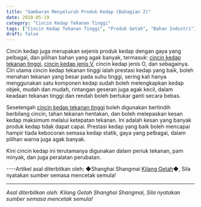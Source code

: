 ```yaml
---
title: "Gambaran Menyeluruh Produk Kedap (Bahagian 2)"
date: 2010-05-19
category: "Cincin Kedap Tekanan Tinggi"
tags: ["Cincin Kedap Tekanan Tinggi", "Produk Getah", "Bahan Industri"]
draft: false
---
```


Cincin kedap juga merupakan sejenis produk kedap dengan gaya yang pelbagai, dan pilihan bahan yang agak banyak, termasuk: [cincin kedap tekanan tinggi](http://www.smpolymer.com/gaoyamifengquan/), [cincin kedap jenis V](http://www.smpolymer.com/), cincin kedap jenis O, dan sebagainya. Ciri utama cincin kedap tekanan tinggi ialah prestasi kedap yang baik, boleh menahan tekanan yang besar pada suhu tinggi, sering kali hanya menggunakan satu komponen kedap sudah boleh melengkapkan kedap objek, mudah dan mudah, rintangan geseran juga agak kecil, dalam keadaan tekanan tinggi dan rendah boleh bertukar ganti secara bebas.

Sesetengah [cincin kedap tekanan tinggi](http://www.smpolymer.com/gaoyamifengquan/) boleh digunakan bertindih berbilang cincin, tahan tekanan hentakan, dan boleh melepaskan kesan kedap maksimum melalui ketepatan tekanan. Ini adalah kesan yang banyak produk kedap tidak dapat capai. Prestasi kedap yang baik boleh mencapai hampir tiada kebocoran semasa kedap statik, gaya yang pelbagai, dalam pilihan warna juga agak banyak.

Kini cincin kedap ini terutamanya digunakan dalam periuk tekanan, pam minyak, dan juga peralatan perubatan.

----Artikel asal diterbitkan oleh: ◆Shanghai Shangmai [Kilang Getah](http://www.smpolymer.com/)◆, Sila nyatakan sumber semasa mencetak semula!

---

*Asal diterbitkan oleh: Kilang Getah Shanghai Shangmai, Sila nyatakan sumber semasa mencetak semula!*